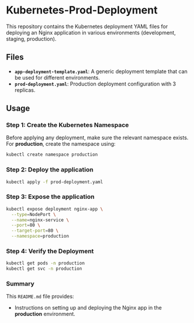 # Kubernetes-Prod-Deployment

This repository contains the Kubernetes deployment YAML files for deploying an Nginx application in various environments (development, staging, production).

## Files

- **`app-deployment-template.yaml`**: A generic deployment template that can be used for different environments.
- **`prod-deployment.yaml`**: Production deployment configuration with 3 replicas.

## Usage

### Step 1: Create the Kubernetes Namespace

Before applying any deployment, make sure the relevant namespace exists. For **production**, create the namespace using:

```bash
kubectl create namespace production
```

### Step 2: Deploy the application

```bash
kubectl apply -f prod-deployment.yaml
```
### Step 3: Expose the application

```bash
kubectl expose deployment nginx-app \
  --type=NodePort \
  --name=nginx-service \
  --port=80 \
  --target-port=80 \
  --namespace=production
```

### Step 4: Verify the Deployment

```bash
kubectl get pods -n production
kubectl get svc -n production
```

### Summary

This `README.md` file provides:
- Instructions on setting up and deploying the Nginx app in the **production** environment.
